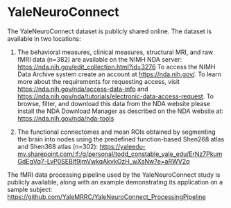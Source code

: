 # YaleNeuroConnect

The YaleNeuroConnect dataset is publicly shared online. The dataset is available in two locations: 

1. The behavioral measures, clinical measures, structural MRI, and raw fMRI data (n=382) are available on the NIMH NDA server: https://nda.nih.gov/edit_collection.html?id=3276
   To access the NIMH Data Archive system create an account at https://nda.nih.gov/. To learn more about the requirements for requesting access, visit https://nda.nih.gov/nda/access-data-info and https://nda.nih.gov/nda/tutorials/electronic-data-access-request. To browse, filter, and download this data from the NDA website please install the NDA Download Manager as described on the NDA website at: https://nda.nih.gov/nda/nda-tools

3. The functional connectomes and mean ROIs obtained by segmenting the brain into nodes using the predefined function-based Shen268 atlas and Shen368 atlas (n=302): https://yaleedu-my.sharepoint.com/:f:/g/personal/todd_constable_yale_edu/ErNz7PkumGdEgVq7-LvP0SEBlf9jmVwkqAkvkOzH_wXsNw?e=aRWV2q


The fMRI data processing pipeline used by the YaleNeuroConnect study is publicly available, along with an example demonstrating its application on a sample subject: https://github.com/YaleMRRC/YaleNeuroConnect_ProcessingPipeline 







